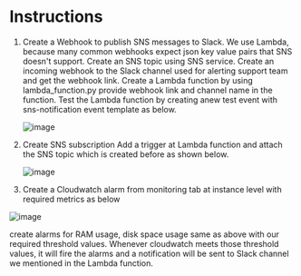 Instructions
=============
1. Create a Webhook to publish SNS messages to Slack.
      We use Lambda, because many common webhooks expect json key value pairs that SNS doesn't support.
      Create an SNS topic using SNS service.
      Create an incoming webhook to the Slack channel used for alerting support team and get the webhook link.
      Create a Lambda function by using lambda_function.py provide webhook link and channel name in the function.
      Test the Lambda function by creating anew test event with sns-notification event template as below.
      
      ![image](https://user-images.githubusercontent.com/67718999/103903312-b3b50180-5136-11eb-9282-2b723f94daba.png)
      
2. Create SNS subscription 
    Add a trigger at Lambda function and attach the SNS topic which is created before as shown below.
    
    ![image](https://user-images.githubusercontent.com/67718999/103904315-1529a000-5138-11eb-98ec-65989a53cc01.png)

3. Create a Cloudwatch alarm from monitoring tab at instance level with required metrics as below

  ![image](https://user-images.githubusercontent.com/67718999/103905074-1c04e280-5139-11eb-8aea-092c21af5461.png)
  
  create alarms for RAM usage, disk space usage same as above with our required threshold values. Whenever cloudwatch meets those threshold values, it will fire     the alarms and a notification will be sent to Slack channel we mentioned in the Lambda function.
